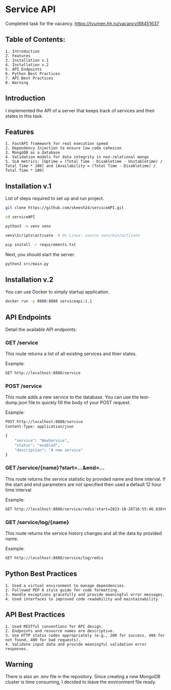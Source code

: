 # Service API

Completed task for the vacancy.
https://tyumen.hh.ru/vacancy/88451637

## Table of Contents:

    1. Introduction
    2. Features
    3. Installation v.1
    4. Installation v.2
    5. API Endpoints
    6. Python Best Practices
    7. API Best Practices
    8. Warning

## Introduction

I implemented the API of a server that keeps track of services and their states in this task.

## Features

    1. FastAPI framework for real execution speed
    2. Dependency Injection to ensure low code cohesion
    3. MongoDB as a database
    4. Validation models for data integrity in non-relational mongo
    5. SLA metrics: [Uptime = (Total Time - Disabletime - Unstabletime) / Total Time * 100] and [Availability = (Total Time - Disabletime) / Total Time * 100]

## Installation v.1

List of steps required to set up and run project.

```bash
git clone https://github.com/skeesh24/serviceAPI.git

cd serviceAPI

python3 -m venv venv

venv\Scripts\activate  # On Linux: source venv/bin/activate

pip install -r requirements.txt
```

Next, you should start the server.

```bash
python3 src/main.py
```

## Installation v.2
You can use Docker to simply startup application.
```bash
docker run -p 8888:8888 serviceapi:1.1
```

## API Endpoints

Detail the available API endpoints:

### GET /service

This route returns a list of all existing services and thier states.

Example:

```bash
GET http://localhost:8888/service
```

### POST /service

This route adds a new service to the database. You can use the test-dump.json file to quickly fill the body of your POST request.

Example:

```bash
POST http://localhost:8888/service
Content-Type: application/json

{
    "service": "NewService",
    "status": "enabled",
    "description": "A new service"
}
```

### GET /service/{name}?start=...&end=...

This route returns the service statistic by provided name and time interval.
If the start and end parameters are not specified then used a default 12 hour time interval

Example:

```bash
GET http://localhost:8888/service/redis?start=2023-10-26T16:55:46.838+00:00&end=2023-10-26T04:55:46.838+00:00
```

### GET /service/log/{name}

This route returns the service history changes and all the data by provided name. 

Example:

```bash
GET http://localhost:8888/service/log/redis
```

## Python Best Practices

    1. Used a virtual environment to manage dependencies.
    2. Followed PEP 8 style guide for code formatting.
    3. Handle exceptions gracefully and provide meaningful error messages.
    4. Used interfaces to improved code readability and maintainability

## API Best Practices

    1. Used RESTful conventions for API design.
    2. Endpoints and resource names are descriptive.
    3. Use HTTP status codes appropriately (e.g., 200 for success, 404 for not found, 400 for bad requests).
    4. Validate input data and provide meaningful validation error responses.

## Warning

There is also an .env file in the repository.
Since creating a new MongoDB cluster is time consuming, I decided to leave the environment file ready.
